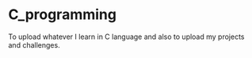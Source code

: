 # C_programming
To upload whatever I learn in C language and also to upload my projects and challenges.
